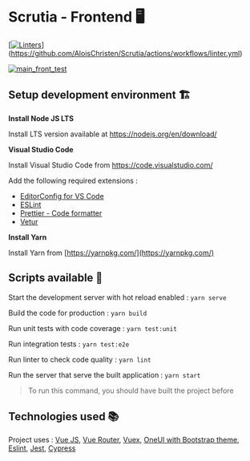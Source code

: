 # Scrutia - Frontend :desktop_computer:

[[![Linters](https://github.com/AloisChristen/Scrutia/actions/workflows/linter.yml/badge.svg?branch=main)](https://github.com/AloisChristen/Scrutia/actions/workflows/linter.yml)](https://github.com/AloisChristen/Scrutia/actions/workflows/linter.yml)

[![main_front_test](https://github.com/AloisChristen/Scrutia/actions/workflows/main_front_test.yml/badge.svg)](https://github.com/AloisChristen/Scrutia/actions/workflows/main_front_test.yml)

## Setup development environment :building_construction:

**Install Node JS LTS**

Install LTS version available at https://nodejs.org/en/download/

**Visual Studio Code**

Install Visual Studio Code from https://code.visualstudio.com/

Add the following required extensions :

- [EditorConfig for VS Code](https://marketplace.visualstudio.com/items?itemName=EditorConfig.EditorConfig)
- [ESLint](https://marketplace.visualstudio.com/items?itemName=dbaeumer.vscode-eslint)
- [Prettier - Code formatter](https://marketplace.visualstudio.com/items?itemName=esbenp.prettier-vscode)
- [Vetur](https://marketplace.visualstudio.com/items?itemName=octref.vetur)

**Install Yarn**

Install Yarn from [https://yarnpkg.com/](https://yarnpkg.com/) 

## Scripts available :runner:

Start the development server with hot reload enabled : `yarn serve`

Build the code for production : `yarn build`

Run unit tests with code coverage : `yarn test:unit`

Run integration tests : `yarn test:e2e`

Run linter to check code quality : `yarn lint`

Run the server that serve the built application : `yarn start`

> To run this command, you should have built the project before

## Technologies used :books:

Project uses : [Vue JS](https://vuejs.org/), [Vue Router](https://router.vuejs.org/), [Vuex](https://vuex.vuejs.org/), [OneUI with Bootstrap theme](https://demo.pixelcave.com/oneui/), [Eslint](https://eslint.org/), [Jest](https://jestjs.io/fr/), [Cypress](https://go.cypress.io/)
